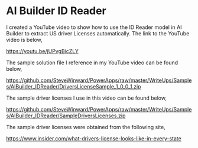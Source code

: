 # AI Builder ID Reader
I created a YouTube video to show how to use the ID Reader model in AI Builder to extract US driver Licenses automatically.  The link to the YouTube video is below,

https://youtu.be/jUPvgBicZLY

The sample solution file I reference in my YouTube video can be found below,

https://github.com/SteveWinward/PowerApps/raw/master/WriteUps/Samples/AIBuilder_IDReader/DriversLicenseSample_1_0_0_1.zip

The sample driver licenses I use in this video can be found below,

https://github.com/SteveWinward/PowerApps/raw/master/WriteUps/Samples/AIBuilder_IDReader/SampleDriversLicenses.zip

The sample driver licenses were obtained from the following site,

https://www.insider.com/what-drivers-license-looks-like-in-every-state
